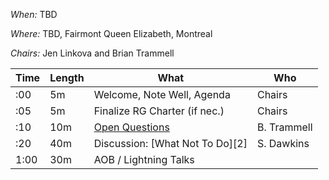 *When:* TBD

*Where:* TBD, Fairmont Queen Elizabeth, Montreal

*Chairs:* Jen Linkova and Brian Trammell

| Time    | Length | What                                     | Who           |
|---------|--------|------------------------------------------|---------------|
| :00     | 5m     | Welcome, Note Well, Agenda               | Chairs        |
| :05     | 5m     | Finalize RG Charter (if nec.)            | Chairs        |
| :10     | 10m    | [Open Questions][1]                      | B. Trammell   |
| :20     | 40m    | Discussion: [What Not To Do][2]          | S. Dawkins    |
| 1:00    | 30m    | AOB / Lightning Talks

[1]: https://tools.ietf.org/html/draft-trammell-panrg-questions
[s]: https://tools.ietf.org/html/draft-dawkins-panrg-what-not-to-do
